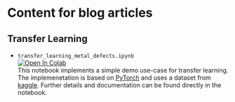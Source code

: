 # Content for blog articles

## Transfer Learning

- `transfer_learning_metal_defects.ipynb`  
<a href="https://colab.research.google.com/github/manu-hoffmann/blog-content/blob/main/transfer_learning_metal_defects.ipynb"><img src="https://colab.research.google.com/assets/colab-badge.svg" alt="Open In Colab"/></a>  
This notebook implements a simple demo use-case for transfer learning.
The implemenetation is based on [PyTorch](https://pytorch.org/) and uses a dataset from [kaggle](https://www.kaggle.com/datasets/kaustubhdikshit/neu-surface-defect-database).
Further details and documentation can be found directly in the notebook.
